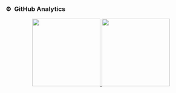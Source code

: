 ### ⚙️ &nbsp;GitHub Analytics

<p align="center">
<a href="https://github.com/palmerusaf">
  <img height="180em" src="https://github-readme-stats-eight-theta.vercel.app/api?username=palmerusaf&show_icons=true&theme=algolia&include_all_commits=true&count_private=true"/>
  <img height="180em" src="https://github-readme-stats-eight-theta.vercel.app/api/top-langs/?username=palmerusaf&layout=compact&langs_count=8&theme=algolia"/>
</a>
</p>
